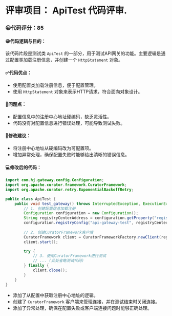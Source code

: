 # 评审项目： ApiTest 代码评审.
### 😀代码评分：85
#### 😀代码逻辑与目的：
该代码片段是测试类 `ApiTest` 的一部分，用于测试API网关的功能。主要逻辑是通过配置类加载注册信息，并创建一个 `HttpStatement` 对象。

#### ✅代码优点：
- 使用配置类加载注册信息，便于配置管理。
- 使用 `HttpStatement` 对象来表示HTTP请求，符合面向对象设计。

#### 🤔问题点：
- 配置信息中的注册中心地址硬编码，缺乏灵活性。
- 代码没有对配置信息进行错误处理，可能导致测试失败。

#### 🎯修改建议：
- 将注册中心地址从硬编码改为可配置项。
- 增加异常处理，确保配置失败时能够给出清晰的错误信息。

#### 💻修改后的代码：
```java
import com.hj.gateway.config.Configuration;
import org.apache.curator.framework.CuratorFramework;
import org.apache.curator.retry.ExponentialBackoffRetry;

public class ApiTest {
    public void test_gateway() throws InterruptedException, ExecutionException {
        // 1. 创建配置信息加载注册
        Configuration configuration = new Configuration();
        String registryCenterAddress = configuration.getProperty("registry.center.address");
        configuration.registryConfig("api-gateway-test", registryCenterAddress, "cn.bugstack.gateway.rpc.IActivityBooth", "1.0.0");
        
        // 2. 创建CuratorFramework客户端
        CuratorFramework client = CuratorFrameworkFactory.newClient(registryCenterAddress, new ExponentialBackoffRetry(1000, 3));
        client.start();

        try {
            // 3. 使用CuratorFramework进行测试
            // ... (此处省略测试代码)
        } finally {
            client.close();
        }
    }
}
```
- 添加了从配置中获取注册中心地址的逻辑。
- 创建了 `CuratorFramework` 客户端来管理连接，并在测试结束时关闭连接。
- 添加了异常处理，确保在配置失败或客户端连接问题时能够正确处理。